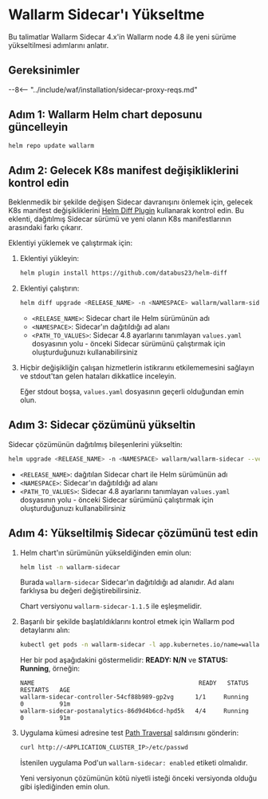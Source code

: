 [ip-lists-docs]: ../user-guides/ip-lists/overview.md

# Wallarm Sidecar'ı Yükseltme

Bu talimatlar Wallarm Sidecar 4.x'in Wallarm node 4.8 ile yeni sürüme yükseltilmesi adımlarını anlatır.

## Gereksinimler

--8<-- "../include/waf/installation/sidecar-proxy-reqs.md"

## Adım 1: Wallarm Helm chart deposunu güncelleyin

```bash
helm repo update wallarm
```

## Adım 2: Gelecek K8s manifest değişikliklerini kontrol edin

Beklenmedik bir şekilde değişen Sidecar davranışını önlemek için, gelecek K8s manifest değişikliklerini [Helm Diff Plugin](https://github.com/databus23/helm-diff) kullanarak kontrol edin. Bu eklenti, dağıtılmış Sidecar sürümü ve yeni olanın K8s manifestlarının arasındaki farkı çıkarır.

Eklentiyi yüklemek ve çalıştırmak için:

1. Eklentiyi yükleyin:

    ```bash
    helm plugin install https://github.com/databus23/helm-diff
    ```
2. Eklentiyi çalıştırın:

    ```bash
    helm diff upgrade <RELEASE_NAME> -n <NAMESPACE> wallarm/wallarm-sidecar --version 4.8.0 -f <PATH_TO_VALUES>
    ```

    * `<RELEASE_NAME>`: Sidecar chart ile Helm sürümünün adı
    * `<NAMESPACE>`: Sidecar'ın dağıtıldığı ad alanı
    * `<PATH_TO_VALUES>`: Sidecar 4.8 ayarlarını tanımlayan `values.yaml` dosyasının yolu - önceki Sidecar sürümünü çalıştırmak için oluşturduğunuzı kullanabilirsiniz
3. Hiçbir değişikliğin çalışan hizmetlerin istikrarını etkilememesini sağlayın ve stdout'tan gelen hataları dikkatlice inceleyin.

     Eğer stdout boşsa, `values.yaml` dosyasının geçerli olduğundan emin olun.

## Adım 3: Sidecar çözümünü yükseltin

Sidecar çözümünün dağıtılmış bileşenlerini yükseltin:

``` bash
helm upgrade <RELEASE_NAME> -n <NAMESPACE> wallarm/wallarm-sidecar --version 4.8.0 -f <PATH_TO_VALUES>
```

* `<RELEASE_NAME>`: dağıtılan Sidecar chart ile Helm sürümünün adı
* `<NAMESPACE>`: Sidecar'ın dağıtıldığı ad alanı
* `<PATH_TO_VALUES>`: Sidecar 4.8 ayarlarını tanımlayan `values.yaml` dosyasının yolu - önceki Sidecar sürümünü çalıştırmak için oluşturduğunuzı kullanabilirsiniz

## Adım 4: Yükseltilmiş Sidecar çözümünü test edin

1. Helm chart'ın sürümünün yükseldiğinden emin olun:

    ```bash
    helm list -n wallarm-sidecar
    ```

    Burada `wallarm-sidecar` Sidecar'ın dağıtıldığı ad alanıdır. Ad alanı farklıysa bu değeri değiştirebilirsiniz.

    Chart versiyonu `wallarm-sidecar-1.1.5` ile eşleşmelidir.
1. Başarılı bir şekilde başlatıldıklarını kontrol etmek için Wallarm pod detaylarını alın:

    ```bash
    kubectl get pods -n wallarm-sidecar -l app.kubernetes.io/name=wallarm-sidecar
    ```

    Her bir pod aşağıdakini göstermelidir: **READY: N/N** ve **STATUS: Running**, örneğin:

    ```
    NAME                                              READY   STATUS    RESTARTS   AGE
    wallarm-sidecar-controller-54cf88b989-gp2vg      1/1     Running   0          91m
    wallarm-sidecar-postanalytics-86d9d4b6cd-hpd5k   4/4     Running   0          91m
    ```
1. Uygulama kümesi adresine test [Path Traversal](../attacks-vulns-list.md#path-traversal) saldırısını gönderin:

    ```bash
    curl http://<APPLICATION_CLUSTER_IP>/etc/passwd
    ```

    İstenilen uygulama Pod'un `wallarm-sidecar: enabled` etiketi olmalıdır.

    Yeni versiyonun çözümünün kötü niyetli isteği önceki versiyonda olduğu gibi işlediğinden emin olun.